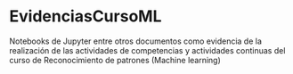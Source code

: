 # EvidenciasCursoML
Notebooks de Jupyter entre otros documentos como evidencia de la realización de las actividades de competencias y actividades continuas del curso de Reconocimiento de patrones (Machine learning)
